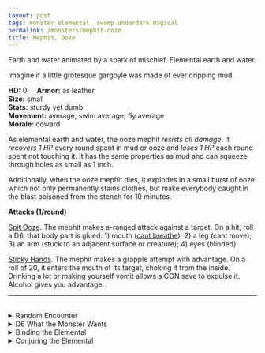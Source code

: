 ```yaml
---
layout: post
tags: monster elemental  swamp underdark magical
permalink: /monsters/mephit-ooze
title: Mephit, Ooze
---
```


Earth and water animated by a spark of mischief. Elemental earth and water.

Imagine if a little grotesque gargoyle was made of ever dripping mud.

**HD:** 0  &nbsp; &nbsp;  **Armor:** as leather <br>
**Size:** small <br>
**Stats:** sturdy yet dumb <br>
**Movement:** average, swim average, fly average <br>
**Morale:** coward <br>

As elemental earth and water, the ooze mephit *resists all damage*. It *recovers 1 HP* every round spent in mud or ooze and *loses 1 HP* each round spent not touching it. It has the same properties as mud and can squeeze through holes as small as 1 inch.

Additionally, when the ooze mephit dies, it explodes in a small burst of ooze which not only permanently stains clothes, but make everybody caught in the blast poisoned from the stench for 10 minutes.

**Attacks (1/round)**

<ins>Spit Ooze</ins>. The mephit makes a-ranged attack against a target. On a hit, roll a D6, that body part is glued: 1) mouth ([cant breathe](https://saltygoo.github.io/2020/11/10/extra-rules/#conditions)); 2) a leg (cant move); 3) an arm (stuck to an adjacent surface or creature); 4) eyes (blinded).

<ins>Sticky Hands</ins>. The mephit makes a grapple attempt with advantage. On a roll of 20, it enters the mouth of its target, choking it from the inside. Drinking a lot or making yourself vomit allows a CON save to expulse it. Alcohol gives you advantage.
<br>

---

<br> 

<details markdown="1">
<summary>Random Encounter</summary>

1. **Monster:** 1D8 ooze mephits
1. **Lair:** A fountain, overflowing with ooze. <br>	&nbsp; OR <br>	**Omen:** The noise of sticky, wet socks.
1. **Spoor:** A big pile of ooze.
1. **Tracks:** A trail of ooze.
1. **Trace:** [rumor] A disgusting creature of earth has sent its agents in the area.
1. **Trace:** A message in terran outlined with mud.
</details>

<details markdown="1">
<summary>D6 What the Monster Wants</summary>

1. Deliver an important message from their master. 
1. To make pranks.
1. Covering the area with mud for the arrival of their drooping master.
1. Hiding from their master, they dont want to work.
1. They are newly born, they are very curious.
1. Get some information for their drooping master.
</details>

<details markdown="1">
<summary>Binding the Elemental</summary>

You gain a [Spell Dice](https://saltygoo.github.io/class/magic-user#spells), one Doom Point and ...

1. ... you stink. Creatures who value hygiene will never have a good first impression of you.
1. ... your words are replaced by 1'' ooze mephits that mime them before becoming a puddle. 
1. ... your teeth are jelly. No solid food again. 
1. ... each time you rest, one thing on you is stolen by an ooze mephit and brought to the plane of ooze.
1. ... you must spend time and money on mud baths when you can.
1. ... the spell word *Mud*. 

If you roll a catastrophe, the elemental is released.
</details>

<details markdown="1">
<summary>Conjuring the Elemental</summary>

If you know the spell [Conjure](https://saltygoo.github.io/2020/11/12/conjure/), you can alter it in such way for a minimum of 1 Spell Dices:

**Conjure Ooze Mephit** <br>
R: self 

When casting the spell you must prepare a message with up to [sum] words. [sum] Ooze mephits are then summoned and will each deliver one word of your message to whoever it is intended, across any plane. The message will be delivered in the most insulting way possible.

</details>
